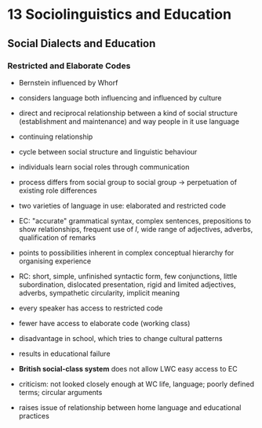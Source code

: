 # 13 Sociolinguistics and Education
## Social Dialects and Education
### Restricted and Elaborate Codes
- Bernstein influenced by Whorf
- considers language both influencing and influenced by culture
- direct and reciprocal relationship between a kind of social structure (establishment and maintenance) and way people in it use language
- continuing relationship
- cycle between social structure and linguistic behaviour

- individuals learn social roles through communication
- process differs from social group to social group $\to$ perpetuation of existing role differences
- two varieties of language in use: elaborated and restricted code

- EC: "accurate" grammatical syntax, complex sentences, prepositions to show relationships, frequent use of *I*, wide range of adjectives, adverbs, qualification of remarks
- points to possibilities inherent in complex conceptual hierarchy for organising experience

- RC: short, simple, unfinished syntactic form, few conjunctions, little subordination, dislocated presentation, rigid and limited adjectives, adverbs, sympathetic circularity, implicit meaning

- every speaker has access to restricted code
- fewer have access to elaborate code (working class)
- disadvantage in school, which tries to change cultural patterns
- results in educational failure

- **British social-class system** does not allow LWC easy access to EC

- criticism: not looked closely enough at WC life, language; poorly defined terms; circular arguments
- raises issue of relationship between home language and educational practices
